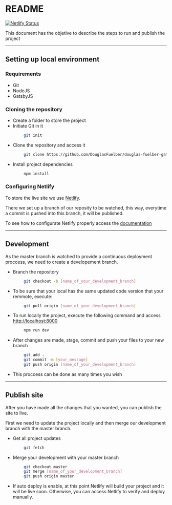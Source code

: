 # README

[![Netlify Status](https://api.netlify.com/api/v1/badges/897eb93a-18fb-4e0c-8095-e48042c33ede/deploy-status)](https://app.netlify.com/sites/douglasfuelber/deploys)

This document has the objetive to describe the steps to run and publish the project

________________________________________________

## Setting up local environment

### Requirements

- Git
- NodeJS
- GatsbyJS

### Cloning the repository

- Create a folder to store the project
- Initiate Git in it

```sh
        git init
```

- Clone the repository and access it

```sh
        git clone https://github.com/DouglasFuelber/douglas-fuelber-gatsby.git
```

- Install project dependencies

```sh
        npm install
```

### Configuring Netlify

To store the live site we use [Netlify](https://netlify.com).

There we set up a branch of our reposity to be watched, this way, everytime a commit is pushed into this branch, it will be published.

To see how to configurate Netlify properly access the [documentation](https://www.netlify.com/docs/)

____________________________________________________________________________

## Development

As the master branch is watched to provide a continuous deployment proccess, we need to create a developement branch.

- Branch the repository

```sh
        git checkout -b [name_of_your_development_branch]
```

- To be sure that your local has the same updated code version that your remmote, execute:

```sh
        git pull origin [name_of_your_development_branch]
```

- To run locally the project, execute the following command and access [http://localhost:8000](http://localhost:8000)

```sh
        npm run dev
```

- After changes are made, stage, commit and push your files to your new branch

```sh
        git add .
        git commit -m [your_message]
        git push origin [name_of_your_development_branch]
```

- This proccess can be done as many times you wish

____________________________________________________________________________

## Publish site

After you have made all the changes that you wanted, you can publish the site to live.

First we need to update the project locally and then merge our development branch with the master branch.

- Get all project updates

```sh
        git fetch
```

- Merge your development with your master branch

```sh
        git checkout master
        git merge [name_of_your_development_branch]
        git push origin master
```

- If auto deploy is enable, at this point Netlify will build your project and it will be live soon. Otherwise, you can access Netlify to verify and deploy manually.